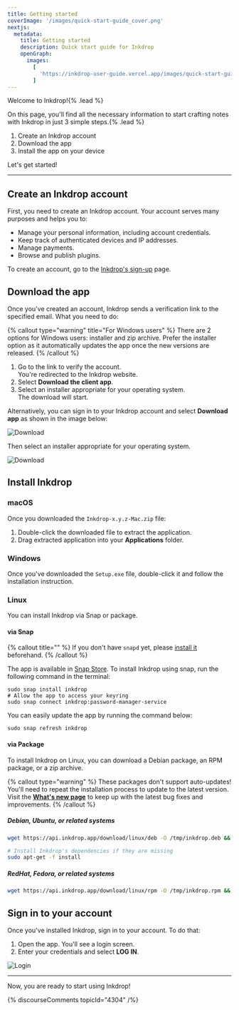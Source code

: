 ```yaml
---
title: Getting started
coverImage: '/images/quick-start-guide_cover.png'
nextjs:
  metadata:
    title: Getting started
    description: Quick start guide for Inkdrop
    openGraph:
      images:
        [
          'https://inkdrop-user-guide.vercel.app/images/quick-start-guide_cover.png',
        ]
---
```


Welcome to Inkdrop!{% .lead %}

On this page, you'll find all the necessary information to start crafting notes with Inkdrop in just 3 simple steps.{% .lead %}

1. Create an Inkdrop account
2. Download the app
3. Install the app on your device

Let's get started!

---

## Create an Inkdrop account

First, you need to create an Inkdrop account. Your account serves many purposes and helps you to:

- Manage your personal information, including account credentials.
- Keep track of authenticated devices and IP addresses.
- Manage payments.
- Browse and publish plugins.

To create an account, go to the [Inkdrop's sign-up](https://my.inkdrop.app/signup) page.

## Download the app

Once you've created an account, Inkdrop sends a verification link to the specified email. What you need to do:

{% callout type="warning" title="For Windows users" %}
There are 2 options for Windows users: installer and zip archive. Prefer the installer option as it automatically updates the app once the new versions are released.
{% /callout %}

1. Go to the link to verify the account.  
   You're redirected to the Inkdrop website.
2. Select **Download the client app**.
3. Select an installer appropriate for your operating system.  
   The download will start.

Alternatively, you can sign in to your Inkdrop account and select **Download app** as shown in the image below:

![Download](/images/quick-start-guide_download.png)

Then select an installer appropriate for your operating system.

![Download](/images/quick-start-guide_download2.png)

## Install Inkdrop

### macOS

Once you downloaded the `Inkdrop-x.y.z-Mac.zip` file:

1. Double-click the downloaded file to extract the application.
2. Drag extracted application into your **Applications** folder.

### Windows

Once you've downloaded the `Setup.exe` file, double-click it and follow the installation instruction.

### Linux

You can install Inkdrop via Snap or package.

#### via Snap

{% callout title="" %}
If you don't have `snapd` yet, please [install it](https://snapcraft.io/docs/core/install) beforehand.
{% /callout %}

The app is available in [Snap Store](https://snapcraft.io/inkdrop). To install Inkdrop using snap, run the following command in the terminal:

```shell
sudo snap install inkdrop
# Allow the app to access your keyring
sudo snap connect inkdrop:password-manager-service
```

You can easily update the app by running the command below:

```shell
sudo snap refresh inkdrop
```

#### via Package

To install Inkdrop on Linux, you can download a Debian package, an RPM package, or a zip archive.

{% callout type="warning" %}
These packages don't support auto-updates! You'll need to repeat the installation process to update to the latest version. Visit the **[What's new page](https://forum.inkdrop.app/c/announcements)** to keep up with the latest bug fixes and improvements.
{% /callout %}

##### Debian, Ubuntu, or related systems

```bash
wget https://api.inkdrop.app/download/linux/deb -O /tmp/inkdrop.deb && sudo dpkg -i /tmp/inkdrop.deb && rm /tmp/inkdrop.deb

# Install Inkdrop's dependencies if they are missing
sudo apt-get -f install
```

##### RedHat, Fedora, or related systems

```bash
wget https://api.inkdrop.app/download/linux/rpm -O /tmp/inkdrop.rpm && sudo yum install /tmp/inkdrop.rpm && rm /tmp/inkdrop.rpm
```

## Sign in to your account

Once you've installed Inkdrop, sign in to your account. To do that:

1. Open the app. You'll see a login screen.
2. Enter your credentials and select **LOG IN**.

![Login](/images/quick-start-guide_login.png)

---

Now, you are ready to start using Inkdrop!

{% discourseComments topicId="4304" /%}
